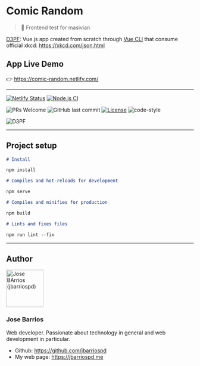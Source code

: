 # Comic Random

> 👾 Frontend test for masivian

[D3PF](https://comic-random.netlify.com/): Vue.js app created from scratch through [Vue CLI](https://cli.vuejs.org/) that consume official xkcd: https://xkcd.com/json.html

## App Live Demo

👉 https://comic-random.netlify.com/

---

[![Netlify Status](https://api.netlify.com/api/v1/badges/9157d0d0-2fb7-42ad-9d89-9ebe7d077f9b/deploy-status)](https://app.netlify.com/sites/comic-random/deploys)
[![Node.js CI](https://github.com/jbarriospd/diablo3-vue-platzi/workflows/Node.js%20CI/badge.svg)](https://github.com/jbarriospd/comic-random/actions)

![PRs Welcome](https://img.shields.io/badge/PRs-welcome-brightgreen.svg)
![GitHub last commit](https://img.shields.io/github/last-commit/jbarriospd/diablo3-vue-platzi)
[![License](https://img.shields.io/github/license/jbarriospd/diablo3-vue-platzi?color=blue)](./LICENSE)
![code-style](https://img.shields.io/badge/code%20style-standard-yellow)

![D3PF](assets/.png)

---

## Project setup

```markdown
# Install

npm install

# Compiles and hot-reloads for development

npm serve

# Compiles and minifies for production

npm build

# Lints and fixes files

npm run lint --fix
```

---

## Author

<img src="https://avatars2.githubusercontent.com/u/43865749?s=4" width="100px;" alt="Jose BArrios (jbarriospd)"/>

### Jose Barrios

Web developer. Passionate about technology in general and web development in particular.

- Github: https://github.com/jbarriospd
- My web page: https://jbarriospd.me
